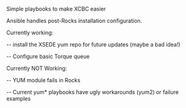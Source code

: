 Simple playbooks to make XCBC easier

Ansible handles post-Rocks installation configuration.

Currently working:

 -- install the XSEDE yum repo for future updates (maybe a bad idea!)

 -- Configure basic Torque queue
 
Currently NOT Working:

 -- YUM module fails in Rocks

 -- Current yum\* playbooks have ugly workarounds (yum2) or failure examples
 
